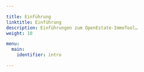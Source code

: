 ```yaml
---

title: Einführung
linktitle: Einführung
description: Einführungen zum OpenEstate-ImmoTool…
weight: 10

menu:
  main:
    identifier: intro

---
```

